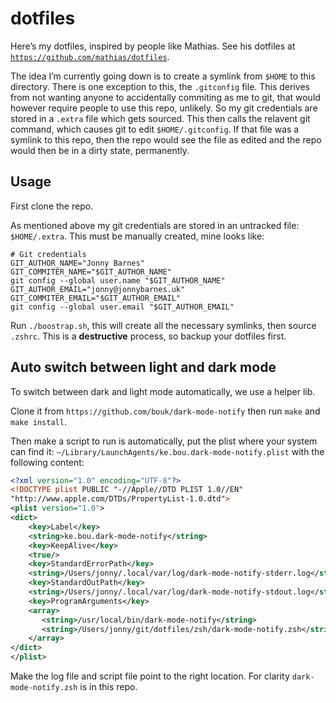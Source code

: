 # dotfiles

Here’s my dotfiles, inspired by people like Mathias. See his dotfiles at
[`https://github.com/mathias/dotfiles`](https://github.com/mathias/dotfiles).

The idea I’m currently going down is to create a symlink from `$HOME` to this
directory. There is one exception to this, the `.gitconfig` file. This derives
from not wanting anyone to accidentally commiting as me to git, that would
however require people to use this repo, unlikely. So my git credentials are
stored in a `.extra` file which gets sourced. This then calls the relavent git
command, which causes git to edit `$HOME/.gitconfig`. If that file was a symlink
to this repo, then the repo would see the file as edited and the repo would then
be in a dirty state, permanently.

## Usage

First clone the repo.

As mentioned above my git credentials are stored in an untracked file:
`$HOME/.extra`. This must be manually created, mine looks like:

```
# Git credentials
GIT_AUTHOR_NAME="Jonny Barnes"
GIT_COMMITER_NAME="$GIT_AUTHOR_NAME"
git config --global user.name "$GIT_AUTHOR_NAME"
GIT_AUTHOR_EMAIL="jonny@jonnybarnes.uk"
GIT_COMMITER_EMAIL="$GIT_AUTHOR_EMAIL"
git config --global user.email "$GIT_AUTHOR_EMAIL"
```

Run `./boostrap.sh`, this will create all the necessary symlinks, then source
`.zshrc`. This is a **destructive** process, so backup your dotfiles first.

## Auto switch between light and dark mode

To switch between dark and light mode automatically, we use a helper lib.

Clone it from `https://github.com/bouk/dark-mode-notify` then run `make` and `make install`.

Then make a script to run is automatically, put the plist where your system can find it: `~/Library/LaunchAgents/ke.bou.dark-mode-notify.plist` with the following content:

```xml
<?xml version="1.0" encoding="UTF-8"?>
<!DOCTYPE plist PUBLIC "-//Apple//DTD PLIST 1.0//EN"
"http://www.apple.com/DTDs/PropertyList-1.0.dtd">
<plist version="1.0">
<dict>
    <key>Label</key>
    <string>ke.bou.dark-mode-notify</string>
    <key>KeepAlive</key>
    <true/>
    <key>StandardErrorPath</key>
    <string>/Users/jonny/.local/var/log/dark-mode-notify-stderr.log</string>
    <key>StandardOutPath</key>
    <string>/Users/jonny/.local/var/log/dark-mode-notify-stdout.log</string>
    <key>ProgramArguments</key>
    <array>
       <string>/usr/local/bin/dark-mode-notify</string>
       <string>/Users/jonny/git/dotfiles/zsh/dark-mode-notify.zsh</string>
    </array>
</dict>
</plist>
```

Make the log file and script file point to the right location. For clarity `dark-mode-notify.zsh` is in this repo.

